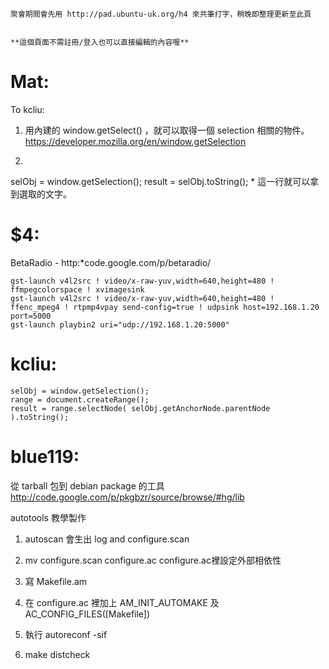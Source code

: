     聚會期間會先用 http://pad.ubuntu-uk.org/h4 來共筆打字，稍晚即整理更新至此頁


    **這個頁面不需註冊/登入也可以直接編輯的內容喔**



# Mat:


To kcliu:

1. 用內建的 window.getSelect() ，就可以取得一個 selection 相關的物件。
<https://developer.mozilla.org/en/window.getSelection>  

2.
selObj = window.getSelection();
result = selObj.toString(); * 這一行就可以拿到選取的文字。



# $4:


BetaRadio - http:*code.google.com/p/betaradio/


    gst-launch v4l2src ! video/x-raw-yuv,width=640,height=480 ! ffmpegcolorspace ! xvimagesink
    gst-launch v4l2src ! video/x-raw-yuv,width=640,height=480 ! ffenc_mpeg4 ! rtpmp4vpay send-config=true ! udpsink host=192.168.1.20 port=5000
    gst-launch playbin2 uri="udp://192.168.1.20:5000"


# kcliu:


    selObj = window.getSelection();
    range = document.createRange();
    result = range.selectNode( selObj.getAnchorNode.parentNode ).toString();



# blue119:


從 tarball 包到 debian package 的工具
<http://code.google.com/p/pkgbzr/source/browse/#hg/lib>  

autotools 教學製作
1. autoscan 
會生出  log and configure.scan

2. mv configure.scan configure.ac
configure.ac裡設定外部相依性

3. 寫 Makefile.am

4. 在 configure.ac  裡加上 AM_INIT_AUTOMAKE 及   AC_CONFIG_FILES([Makefile])

5. 執行  autoreconf -sif

6. make distcheck